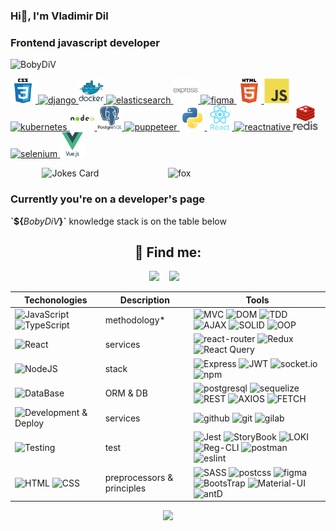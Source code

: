 ### Hi👋, I'm Vladimir Dil
### Frontend javascript developer
<p align="left"> <img src="https://komarev.com/ghpvc/?username=BobyDiV&label=Profile%20views&color=0e75b6&style=flat" alt="BobyDiV" /> </p>
<p align="left"> <a href="https://www.w3schools.com/css/" target="_blank" rel="noreferrer"> <img src="https://raw.githubusercontent.com/devicons/devicon/master/icons/css3/css3-original-wordmark.svg" alt="css3" width="40" height="40"/> </a> <a href="https://www.djangoproject.com/" target="_blank" rel="noreferrer"> <img src="https://cdn.worldvectorlogo.com/logos/django.svg" alt="django" width="40" height="40"/> </a> <a href="https://www.docker.com/" target="_blank" rel="noreferrer"> <img src="https://raw.githubusercontent.com/devicons/devicon/master/icons/docker/docker-original-wordmark.svg" alt="docker" width="40" height="40"/> </a> <a href="https://www.elastic.co" target="_blank" rel="noreferrer"> <img src="https://www.vectorlogo.zone/logos/elastic/elastic-icon.svg" alt="elasticsearch" width="40" height="40"/> </a> <a href="https://expressjs.com" target="_blank" rel="noreferrer"> <img src="https://raw.githubusercontent.com/devicons/devicon/master/icons/express/express-original-wordmark.svg" alt="express" width="40" height="40"/> </a> <a href="https://www.figma.com/" target="_blank" rel="noreferrer"> <img src="https://www.vectorlogo.zone/logos/figma/figma-icon.svg" alt="figma" width="40" height="40"/> </a> <a href="https://www.w3.org/html/" target="_blank" rel="noreferrer"> <img src="https://raw.githubusercontent.com/devicons/devicon/master/icons/html5/html5-original-wordmark.svg" alt="html5" width="40" height="40"/> </a> <a href="https://developer.mozilla.org/en-US/docs/Web/JavaScript" target="_blank" rel="noreferrer"> <img src="https://raw.githubusercontent.com/devicons/devicon/master/icons/javascript/javascript-original.svg" alt="javascript" width="40" height="40"/> </a> <a href="https://kubernetes.io" target="_blank" rel="noreferrer"> <img src="https://www.vectorlogo.zone/logos/kubernetes/kubernetes-icon.svg" alt="kubernetes" width="40" height="40"/> </a> <a href="https://nodejs.org" target="_blank" rel="noreferrer"> <img src="https://raw.githubusercontent.com/devicons/devicon/master/icons/nodejs/nodejs-original-wordmark.svg" alt="nodejs" width="40" height="40"/> </a> <a href="https://www.postgresql.org" target="_blank" rel="noreferrer"> <img src="https://raw.githubusercontent.com/devicons/devicon/master/icons/postgresql/postgresql-original-wordmark.svg" alt="postgresql" width="40" height="40"/> </a> <a href="https://github.com/puppeteer/puppeteer" target="_blank" rel="noreferrer"> <img src="https://www.vectorlogo.zone/logos/pptrdev/pptrdev-official.svg" alt="puppeteer" width="40" height="40"/> </a> <a href="https://www.python.org" target="_blank" rel="noreferrer"> <img src="https://raw.githubusercontent.com/devicons/devicon/master/icons/python/python-original.svg" alt="python" width="40" height="40"/> </a> <a href="https://reactjs.org/" target="_blank" rel="noreferrer"> <img src="https://raw.githubusercontent.com/devicons/devicon/master/icons/react/react-original-wordmark.svg" alt="react" width="40" height="40"/> </a> <a href="https://reactnative.dev/" target="_blank" rel="noreferrer"> <img src="https://reactnative.dev/img/header_logo.svg" alt="reactnative" width="40" height="40"/> </a> <a href="https://redis.io" target="_blank" rel="noreferrer"> <img src="https://raw.githubusercontent.com/devicons/devicon/master/icons/redis/redis-original-wordmark.svg" alt="redis" width="40" height="40"/> </a> <a href="https://www.selenium.dev" target="_blank" rel="noreferrer"> <img src="https://raw.githubusercontent.com/detain/svg-logos/780f25886640cef088af994181646db2f6b1a3f8/svg/selenium-logo.svg" alt="selenium" width="40" height="40"/> </a> <a href="https://vuejs.org/" target="_blank" rel="noreferrer"> <img src="https://raw.githubusercontent.com/devicons/devicon/master/icons/vuejs/vuejs-original-wordmark.svg" alt="vuejs" width="40" height="40"/> </a> </p>

<div style="width: 100%; display: flex; justify-content: center">
    <div style="width: 40%">
        <img src="https://readme-jokes.vercel.app/api" alt="Jokes Card" />
    </div>
    <div style="width: 40%">
        <img src="https://raw.githubusercontent.com/innng/innng/master/assets/kyubey.gif" alt="fox">
    </div>
</div>



<h3 style="color: 'red'" >Currently you're on a developer's page</h3>
<p><b>`${</b><i>BobyDiV</i><b>}`</b> knowledge stack is on the table below </p>

<h2 align="center">💬 Find me:</h2>
<p align="center" align='right'>
  <a target="_blank"href="mailto:vladimir.dill@mail.ru.com"><img src="https://img.shields.io/badge/Mail-20232A?style=for-the-badge&logo=mail.ru" /></a>&nbsp;&nbsp;&nbsp;
  <a target="_blank"href="https://t.me/BobyDiV"><img src="https://img.shields.io/badge/Telegram-20232A?style=for-the-badge&logo=telegram" /></a>&nbsp;&nbsp;&nbsp;
</p>

| Techonologies                                                                                                                                                                                       | Description                | Tools                                                                                                                                                                                                                                                                                                                                                                                                                                                                                                                                                                                                                                                                                                                                                    |
| --------------------------------------------------------------------------------------------------------------------------------------------------------------------------------------------------- | -------------------------- | -------------------------------------------------------------------------------------------------------------------------------------------------------------------------------------------------------------------------------------------------------------------------------------------------------------------------------------------------------------------------------------------------------------------------------------------------------------------------------------------------------------------------------------------------------------------------------------------------------------------------------------------------------------------------------------------------------------------------------------------------------- |
| ![JavaScript](https://img.shields.io/badge/JavaScript-20232A?style=for-the-badge&logo=javascript) ![TypeScript](https://img.shields.io/badge/TypeScript-20232A?style=for-the-badge&logo=typescript) | methodology\*              | ![MVC](https://img.shields.io/badge/mvc-20232A?style=for-the-badge) ![DOM](https://img.shields.io/badge/dom-20232A?style=for-the-badge) ![TDD](https://img.shields.io/badge/tdd-20232A?style=for-the-badge) ![AJAX](https://img.shields.io/badge/ajax-20232A?style=for-the-badge) ![SOLID](https://img.shields.io/badge/solid-20232A?style=for-the-badge) ![OOP](https://img.shields.io/badge/oop-20232A?style=for-the-badge)                                                                                                                                                                                                                                                                                                                            |
| ![React](https://img.shields.io/badge/React-20232A?style=for-the-badge&logo=react)                                                                                                                  | services                   | ![react-router](https://img.shields.io/badge/React_Router-20232A?style=for-the-badge&logo=react-router) ![Redux](https://img.shields.io/badge/Redux-20232A?style=for-the-badge&logo=redux&logoColor=7749BD) ![React Query](https://img.shields.io/badge/ReactQuery-20232A?style=for-the-badge&logo=reactquery)                                                                                                                                                                                                                                                                                                                                                                                                                                           |
| ![NodeJS](https://img.shields.io/badge/node.js-20232A?style=for-the-badge&logo=node.js)                                                                                                             | stack                      | ![Express](https://img.shields.io/badge/express.js-20232A?style=for-the-badge&logo=express) ![JWT](https://img.shields.io/badge/JWT-20232A?style=for-the-badge&logo=jsonwebtokens) ![socket.io](https://img.shields.io/badge/socket.io-20232A?style=for-the-badge&logo=socket.io) ![npm](https://img.shields.io/badge/npm-20232A?style=for-the-badge&logo=npm)                                                                                                                                                                                                                                                                                                                                                                                           |
| ![DataBase](https://img.shields.io/badge/database-20232A?style=for-the-badge&logo=node.js)                                                                                                           | ORM & DB                    | ![postgresql](https://img.shields.io/badge/postgresql-20232A?style=for-the-badge&logo=postgresql) ![sequelize](https://img.shields.io/badge/Sequelize-20232A?style=for-the-badge&logo=Sequelize) ![REST](https://img.shields.io/badge/REST-20232A?style=for-the-badge&logo=REST) ![AXIOS](https://img.shields.io/badge/Axios-20232A?style=for-the-badge&logo=axios) ![FETCH](https://img.shields.io/badge/Fetch-20232A?style=for-the-badge&logo=fetch)                                                                                                                                                                                                                                                                                                                                          |
| ![Development & Deploy](https://img.shields.io/badge/Development&Deploy-20232A?style=for-the-badge&logo=github&logoColor=#12A92E)                                                                    | services                    | ![github](https://img.shields.io/badge/github-20232A?style=for-the-badge&logo=github) ![git](https://img.shields.io/badge/git-20232A?style=for-the-badge&logo=git) ![gilab](https://img.shields.io/badge/gitlab-20232A?style=for-the-badge&logo=gitlab) |
| ![Testing](https://img.shields.io/badge/Testing-20232A?style=for-the-badge&logo=jest&logoColor=yellow)                                                                                               | test                        | ![Jest](https://img.shields.io/badge/-jest-20232A?style=for-the-badge&logo=jest&logoColor=brown) ![StoryBook](https://img.shields.io/badge/StoryBook-20232A?style=for-the-badge&logo=storybook&logoColor=#CA25BF) ![LOKI](https://img.shields.io/badge/Loki-20232A?style=for-the-badge&logo=loki) ![Reg-CLI](https://img.shields.io/badge/RegCLI-20232A?style=for-the-badge&logo=reg.cli) ![postman](https://img.shields.io/badge/postman-20232A?style=for-the-badge&logo=postman) ![eslint](https://img.shields.io/badge/eslint-20232A?style=for-the-badge&logo=eslint&logoColor=7C7CEA)                                                                                                                                                                                                     |
| ![HTML](https://img.shields.io/badge/HTML5-20232A?style=for-the-badge&logo=html5) ![CSS](https://img.shields.io/badge/CSS3-20232A?style=for-the-badge&logo=css3&logoColor=369AD6)                   | preprocessors & principles | ![SASS](https://img.shields.io/badge/Sass-20232A?style=for-the-badge&logo=sass) ![postcss](https://img.shields.io/badge/postcss-20232A?style=for-the-badge&logo=postcss&logoColor=DD3A0A) ![figma](https://img.shields.io/badge/figma-20232A?style=for-the-badge&logo=figma) ![BootsTrap](https://img.shields.io/badge/Bootstrap-20232A?style=for-the-badge&logo=bootstrap) ![Material-UI](https://img.shields.io/badge/MUI-20232A?style=for-the-badge&logo=mui) ![antD](https://img.shields.io/badge/antD-20232A?style=for-the-badge&logo=antdesign)                                                                                                                                                                                                                                                                                                                                                                            |
<div align="center">

![](https://visitor-badge.glitch.me/badge?page_id=BobyDiV)

</div>
